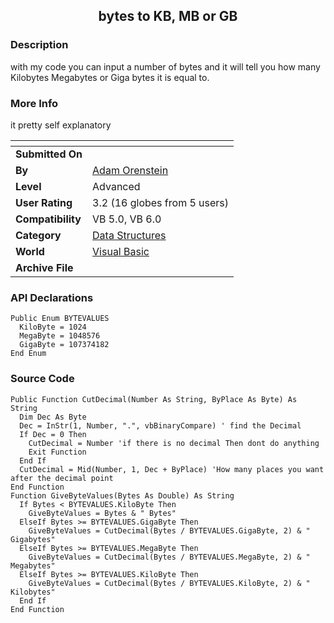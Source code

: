 ﻿<div align="center">

## bytes to KB, MB or GB


</div>

### Description

with my code you can input a number of bytes and it will tell you how many Kilobytes Megabytes or Giga bytes it is equal to.
 
### More Info
 
it pretty self explanatory


<span>             |<span>
---                |---
**Submitted On**   |
**By**             |[Adam Orenstein](https://github.com/Planet-Source-Code/PSCIndex/blob/master/ByAuthor/adam-orenstein.md)
**Level**          |Advanced
**User Rating**    |3.2 (16 globes from 5 users)
**Compatibility**  |VB 5\.0, VB 6\.0
**Category**       |[Data Structures](https://github.com/Planet-Source-Code/PSCIndex/blob/master/ByCategory/data-structures__1-33.md)
**World**          |[Visual Basic](https://github.com/Planet-Source-Code/PSCIndex/blob/master/ByWorld/visual-basic.md)
**Archive File**   |[](https://github.com/Planet-Source-Code/adam-orenstein-bytes-to-kb-mb-or-gb__1-7347/archive/master.zip)

### API Declarations

```
Public Enum BYTEVALUES
  KiloByte = 1024
  MegaByte = 1048576
  GigaByte = 107374182
End Enum
```


### Source Code

```
Public Function CutDecimal(Number As String, ByPlace As Byte) As String
  Dim Dec As Byte
  Dec = InStr(1, Number, ".", vbBinaryCompare) ' find the Decimal
  If Dec = 0 Then
    CutDecimal = Number 'if there is no decimal Then dont do anything
    Exit Function
  End If
  CutDecimal = Mid(Number, 1, Dec + ByPlace) 'How many places you want after the decimal point
End Function
Function GiveByteValues(Bytes As Double) As String
  If Bytes < BYTEVALUES.KiloByte Then
    GiveByteValues = Bytes & " Bytes"
  ElseIf Bytes >= BYTEVALUES.GigaByte Then
    GiveByteValues = CutDecimal(Bytes / BYTEVALUES.GigaByte, 2) & " Gigabytes"
  ElseIf Bytes >= BYTEVALUES.MegaByte Then
    GiveByteValues = CutDecimal(Bytes / BYTEVALUES.MegaByte, 2) & " Megabytes"
  ElseIf Bytes >= BYTEVALUES.KiloByte Then
    GiveByteValues = CutDecimal(Bytes / BYTEVALUES.KiloByte, 2) & " Kilobytes"
  End If
End Function
```

